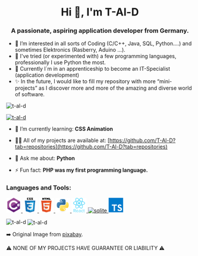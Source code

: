 <h1 align="center">Hi 👋, I'm T-Al-D</h1>
<h3 align="center">A passionate, aspiring application developer from Germany.</h3>

- 👀 I’m interested in all sorts of Coding (C/C++, Java, SQL, Python....) and sometimes Elektronics (Rasberry, Aduino ...).
- 🌱 I've tried (or experimented with) a few programming languages, professionally I use Python the most.
- :blue_book: Currently I´m in an apprenticeship to become an IT-Specialist (application development)
- ✨ In the future, I would like to fill my repository with more “mini-projects” as I discover more and more of the amazing and diverse world of software.
  
<p align="left"> <img src="https://komarev.com/ghpvc/?username=t-al-d&label=Profile%20views&color=0e75b6&style=flat" alt="t-al-d" /> </p>

<p align="left"> <a href="https://github.com/ryo-ma/github-profile-trophy"><img src="https://github-profile-trophy.vercel.app/?username=t-al-d" alt="t-al-d" /></a> </p>

- 🌱 I’m currently learning: **CSS Animation**

- 👨‍💻 All of my projects are available at: [https://github.com/T-Al-D?tab=repositories](https://github.com/T-Al-D?tab=repositories)

- 💬 Ask me about: **Python**

- ⚡ Fun fact: **PHP was my first programming language.**

<p align="left">
</p>

<h3 align="left">Languages and Tools:</h3>
<p align="left"> <a href="https://www.w3schools.com/cs/" target="_blank" rel="noreferrer"> <img src="https://raw.githubusercontent.com/devicons/devicon/master/icons/csharp/csharp-original.svg" alt="csharp" width="40" height="40"/> </a> <a href="https://www.w3schools.com/css/" target="_blank" rel="noreferrer"> <img src="https://raw.githubusercontent.com/devicons/devicon/master/icons/css3/css3-original-wordmark.svg" alt="css3" width="40" height="40"/> </a> <a href="https://www.w3.org/html/" target="_blank" rel="noreferrer"> <img src="https://raw.githubusercontent.com/devicons/devicon/master/icons/html5/html5-original-wordmark.svg" alt="html5" width="40" height="40"/> </a> <a href="https://nodejs.org" target="_blank" rel="noreferrer"> <img src="https://raw.githubusercontent.com/devicons/devicon/master/icons/python/python-original.svg" alt="python" width="40" height="40"/> </a> <a href="https://reactjs.org/" target="_blank" rel="noreferrer"> <img src="https://raw.githubusercontent.com/devicons/devicon/master/icons/react/react-original-wordmark.svg" alt="react" width="40" height="40"/> </a> <a href="https://www.sqlite.org/" target="_blank" rel="noreferrer"> <img src="https://www.vectorlogo.zone/logos/sqlite/sqlite-icon.svg" alt="sqlite" width="40" height="40"/> </a> <a href="https://www.typescriptlang.org/" target="_blank" rel="noreferrer"> <img src="https://raw.githubusercontent.com/devicons/devicon/master/icons/typescript/typescript-original.svg" alt="typescript" width="40" height="40"/> </a> </p>

<p><img align="left" src="https://github-readme-stats.vercel.app/api/top-langs?username=t-al-d&show_icons=true&locale=en&layout=compact" alt="t-al-d" /></p>

<p>&nbsp;<img align="center" src="https://github-readme-stats.vercel.app/api?username=t-al-d&show_icons=true&locale=en" alt="t-al-d" /></p>




:arrow_right: Original Image from [pixabay](https://pixabay.com/illustrations/futuristic-brain-cyborg-technology-8789975/).

⚠️ NONE OF MY PROJECTS HAVE GUARANTEE OR LIABILITY ⚠️ 
<!---
T-Al-D/T-Al-D is a ✨ special ✨ repository because its `README.md` (this file) appears on your GitHub profile.
You can click the Preview link to take a look at your changes.
--->
